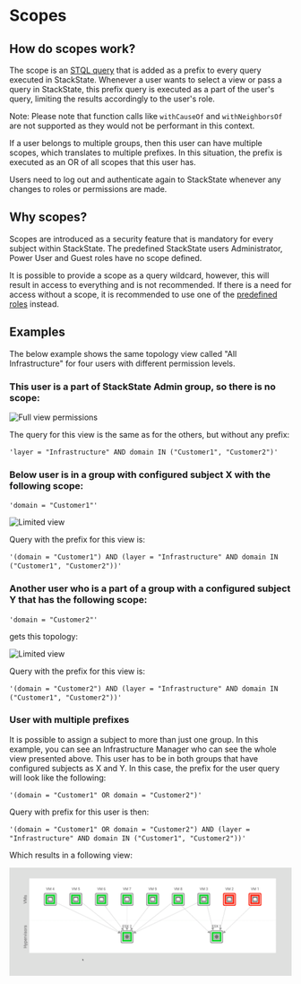 # Scopes

## How do scopes work?

The scope is an [STQL query](../../../develop/reference/stql_reference.md) that is added as a prefix to every query executed in StackState. Whenever a user wants to select a view or pass a query in StackState, this prefix query is executed as a part of the user's query, limiting the results accordingly to the user's role.

Note: Please note that function calls like `withCauseOf` and `withNeighborsOf` are not supported as they would not be performant in this context.

If a user belongs to multiple groups, then this user can have multiple scopes, which translates to multiple prefixes. In this situation, the prefix is executed as an OR of all scopes that this user has.

Users need to log out and authenticate again to StackState whenever any changes to roles or permissions are made.

## Why scopes?

Scopes are introduced as a security feature that is mandatory for every subject within StackState. The predefined StackState users Administrator, Power User and Guest roles have no scope defined.

It is possible to provide a scope as a query wildcard, however, this will result in access to everything and is not recommended. If there is a need for access without a scope, it is recommended to use one of the [predefined roles](../../../setup/authentication.md#user-roles) instead.

## Examples

The below example shows the same topology view called "All Infrastructure" for four users with different permission levels.

### This user is a part of StackState Admin group, so there is no scope:

![Full view permissions](../../../.gitbook/assets/allperm.png)

The query for this view is the same as for the others, but without any prefix:

```text
'layer = "Infrastructure" AND domain IN ("Customer1", "Customer2")'
```

### Below user is in a group with configured subject X with the following scope:

```text
'domain = "Customer1"'
```

![Limited view](../../../.gitbook/assets/v42_esx1perm%20%282%29.png)

Query with the prefix for this view is:

```text
'(domain = "Customer1") AND (layer = "Infrastructure" AND domain IN ("Customer1", "Customer2"))'
```

### Another user who is a part of a group with a configured subject Y that has the following scope:

```text
'domain = "Customer2"'
```

gets this topology:

![Limited view](../../../.gitbook/assets/esx2perm.png)

Query with the prefix for this view is:

```text
'(domain = "Customer2") AND (layer = "Infrastructure" AND domain IN ("Customer1", "Customer2"))'
```

### User with multiple prefixes

It is possible to assign a subject to more than just one group. In this example, you can see an Infrastructure Manager who can see the whole view presented above. This user has to be in both groups that have configured subjects as X and Y. In this case, the prefix for the user query will look like the following:

```text
'(domain = "Customer1" OR domain = "Customer2")'
```

Query with prefix for this user is then:

```text
'(domain = "Customer1" OR domain = "Customer2") AND (layer = "Infrastructure" AND domain IN ("Customer1", "Customer2"))'
```

Which results in a following view:

![Full view permissions](../../../.gitbook/assets/v42_allperm%20%283%29.png)


